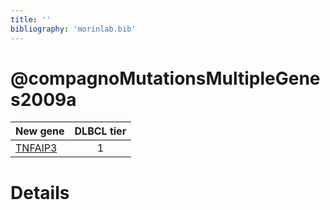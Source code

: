 ```yaml
---
title: ''
bibliography: 'morinlab.bib'
---
```


# @compagnoMutationsMultipleGenes2009a
|New gene|DLBCL tier|
|:-|:-:|
|[TNFAIP3](TNFAIP3)|1 |

# Details

